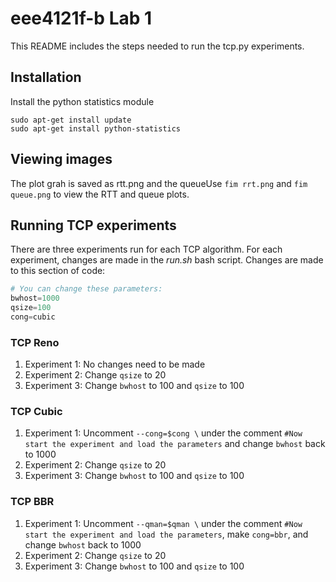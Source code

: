 # eee4121f-b Lab 1

This README includes the steps needed to run the tcp.py experiments.

## Installation

Install the python statistics module
```
sudo apt-get install update
sudo apt-get install python-statistics
```
## Viewing images
The plot grah is saved as rtt.png and the queueUse `fim rrt.png` and `fim queue.png` to view the RTT and queue plots.

## Running TCP experiments
There are three experiments run for each TCP algorithm. For each experiment, changes are made in the *run.sh* bash script. Changes are made to this section of code:
```python
# You can change these parameters:
bwhost=1000
qsize=100
cong=cubic
```
### TCP Reno
1. Experiment 1: No changes need to be made
2. Experiment 2: Change `qsize` to 20
3. Experiment 3: Change `bwhost` to 100 and `qsize` to 100

### TCP Cubic
1. Experiment 1: Uncomment `--cong=$cong \` under the comment `#Now start the experiment and load the parameters` and change `bwhost` back to 1000
2. Experiment 2: Change `qsize` to 20
3. Experiment 3: Change `bwhost` to 100 and `qsize` to 100

### TCP BBR
1. Experiment 1: Uncomment `--qman=$qman \` under the comment `#Now start the experiment and load the parameters`, make `cong=bbr`, and change `bwhost` back to 1000
2. Experiment 2: Change `qsize` to 20
3. Experiment 3: Change `bwhost` to 100 and `qsize` to 100
